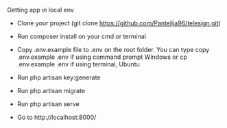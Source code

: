 Getting app in local env

- Clone your project (git clone https://github.com/Pantelija96/telesign.git)

- Run composer install on your cmd or terminal

- Copy .env.example file to .env on the root folder. You can type copy .env.example .env if using command prompt Windows or cp .env.example .env if using terminal, Ubuntu

- Run php artisan key:generate

- Run php artisan migrate

- Run php artisan serve

- Go to http://localhost:8000/
